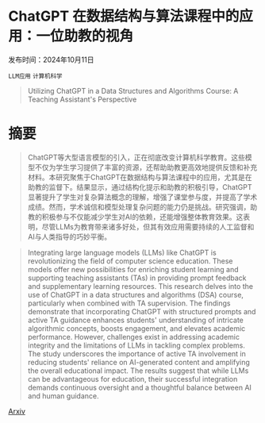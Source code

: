 # ChatGPT 在数据结构与算法课程中的应用：一位助教的视角

发布时间：2024年10月11日

`LLM应用` `计算机科学`

> Utilizing ChatGPT in a Data Structures and Algorithms Course: A Teaching Assistant's Perspective

# 摘要

> ChatGPT等大型语言模型的引入，正在彻底改变计算机科学教育。这些模型不仅为学生学习提供了丰富的资源，还帮助助教更高效地提供反馈和补充材料。本研究聚焦于ChatGPT在数据结构与算法课程中的应用，尤其是在助教的监督下。结果显示，通过结构化提示和助教的积极引导，ChatGPT显著提升了学生对复杂算法概念的理解，增强了课堂参与度，并提高了学术成绩。然而，学术诚信和模型处理复杂问题的能力仍是挑战。研究强调，助教的积极参与不仅能减少学生对AI的依赖，还能增强整体教育效果。这表明，尽管LLMs为教育带来诸多好处，但其有效应用需要持续的人工监督和AI与人类指导的巧妙平衡。

> Integrating large language models (LLMs) like ChatGPT is revolutionizing the field of computer science education. These models offer new possibilities for enriching student learning and supporting teaching assistants (TAs) in providing prompt feedback and supplementary learning resources. This research delves into the use of ChatGPT in a data structures and algorithms (DSA) course, particularly when combined with TA supervision. The findings demonstrate that incorporating ChatGPT with structured prompts and active TA guidance enhances students' understanding of intricate algorithmic concepts, boosts engagement, and elevates academic performance. However, challenges exist in addressing academic integrity and the limitations of LLMs in tackling complex problems. The study underscores the importance of active TA involvement in reducing students' reliance on AI-generated content and amplifying the overall educational impact. The results suggest that while LLMs can be advantageous for education, their successful integration demands continuous oversight and a thoughtful balance between AI and human guidance.

[Arxiv](https://arxiv.org/abs/2410.08899)